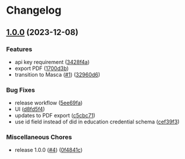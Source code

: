 # Changelog

## [1.0.0](https://github.com/blockchain-lab-um/moodle-eductx-plugin/compare/v0.1.0-beta...v1.0.0) (2023-12-08)


### Features

* api key requirement ([3428f4a](https://github.com/blockchain-lab-um/moodle-eductx-plugin/commit/3428f4a87ecce8130872336c93a5d993e418cbc7))
* export PDF ([1700d3b](https://github.com/blockchain-lab-um/moodle-eductx-plugin/commit/1700d3b2672e8030bc165036d23fc32c2d5f4a94))
* transition to Masca ([#1](https://github.com/blockchain-lab-um/moodle-eductx-plugin/issues/1)) ([32960d6](https://github.com/blockchain-lab-um/moodle-eductx-plugin/commit/32960d6a77f86c4901f5f1e9cdcc26d6b4559cf2))


### Bug Fixes

* release workflow ([5ee69fa](https://github.com/blockchain-lab-um/moodle-eductx-plugin/commit/5ee69fa43500b2d5dd9fa0223737729e6e5c478e))
* UI ([d8fd5f4](https://github.com/blockchain-lab-um/moodle-eductx-plugin/commit/d8fd5f4cf9a895e7a97d9f4d32cd48c3dd6921b8))
* updates to PDF export ([c5cbc71](https://github.com/blockchain-lab-um/moodle-eductx-plugin/commit/c5cbc71a51b8d5652d46d15f5485f9a9c05a2b4a))
* use id field instead of did in education credential schema ([cef39f3](https://github.com/blockchain-lab-um/moodle-eductx-plugin/commit/cef39f3c3f65d07f3bd63d995673102e9441d001))


### Miscellaneous Chores

* release 1.0.0 ([#4](https://github.com/blockchain-lab-um/moodle-eductx-plugin/issues/4)) ([0f4841c](https://github.com/blockchain-lab-um/moodle-eductx-plugin/commit/0f4841c8bb5395864e36c6e29b5ba8cf88fc795d))
